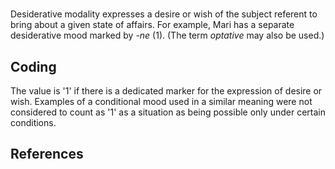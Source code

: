 # [](ParameterTable?__template__=property.md&property=Name#cldf:UT025)

Desiderative modality expresses a desire or wish of the subject referent to bring about a given state of affairs. For example, 
Mari has a separate desiderative mood marked by *-ne* (1). (The term *optative* may also be used.)

[](ExampleTable?example_id=1&with_internal_ref_link#cldf:UT025-1)

## Coding

The value is '1' if there is a dedicated marker for the expression of desire or wish. Examples of a conditional mood 
used in a similar meaning were not considered to count as '1' as  a situation as being possible only under certain conditions.

## References
[](Source?cited_only#cldf:__all__)
